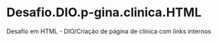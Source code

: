 # Desafio.DIO.p-gina.clinica.HTML
Desafio em HTML - DIO/Criação de página de clínica com links internos
